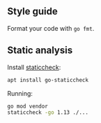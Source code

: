 ## Style guide

Format your code with `go fmt`.

## Static analysis

Install [staticcheck](https://staticcheck.dev/):
```sh
apt install go-staticcheck
```

Running:
```sh
go mod vendor
staticcheck -go 1.13 ./...
```
